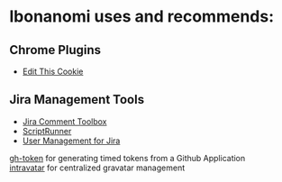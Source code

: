 # lbonanomi uses and recommends:

## Chrome Plugins
* [Edit This Cookie](https://chrome.google.com/webstore/detail/editthiscookie/)
## Jira Management Tools
* [Jira Comment Toolbox](https://marketplace.atlassian.com/apps/1214301/comment-toolbox-for-jira)  
* [ScriptRunner](https://marketplace.atlassian.com/apps/6820/scriptrunner-for-jira)  
* [User Management for Jira](https://marketplace.atlassian.com/apps/1215285/user-management-for-jira)  

[gh-token](https://github.com/Link-/gh-token) for generating timed tokens from a Github Application  
[intravatar](https://github.com/bertbaron/intravatar) for centralized gravatar management  

